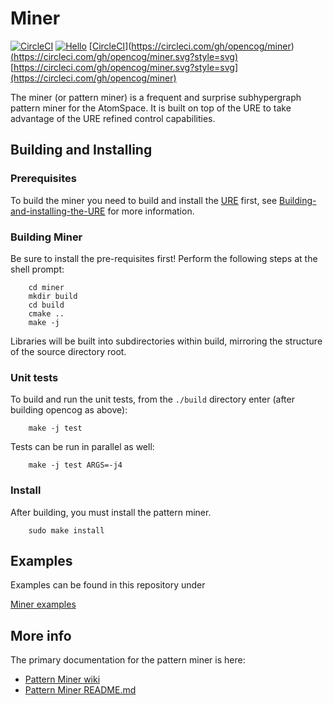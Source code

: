 # Miner

[![CircleCI](https://circleci.com/gh/opencog/miner.svg?style=svg)](https://circleci.com/gh/opencog/miner)
[![Hello](https://circleci.com/gh/opencog/miner.svg?style=svg)](https://circleci.com/gh/opencog/miner)
[[CircleCI](https://circleci.com/gh/opencog/miner.svg?style=svg)](https://circleci.com/gh/opencog/miner)
[(https://circleci.com/gh/opencog/miner.svg?style=svg)](https://circleci.com/gh/opencog/miner)
[https://circleci.com/gh/opencog/miner.svg?style=svg](https://circleci.com/gh/opencog/miner)

The miner (or pattern miner) is a frequent and surprise subhypergraph
pattern miner for the AtomSpace. It is built on top of the URE to take
advantage of the URE refined control capabilities.

## Building and Installing

### Prerequisites

To build the miner you need to build and install the
[URE](https://wiki.opencog.org/w/URE) first, see
[Building-and-installing-the-URE](https://github.com/opencog/ure#building-and-installing)
for more information.

### Building Miner

Be sure to install the pre-requisites first!
Perform the following steps at the shell prompt:
```
    cd miner
    mkdir build
    cd build
    cmake ..
    make -j
```
Libraries will be built into subdirectories within build, mirroring
the structure of the source directory root.

### Unit tests

To build and run the unit tests, from the `./build` directory enter
(after building opencog as above):
```
    make -j test
```
Tests can be run in parallel as well:
```
    make -j test ARGS=-j4
```

### Install

After building, you must install the pattern miner.
```
    sudo make install
```

## Examples

Examples can be found in this repository under

[Miner examples](examples/miner)

## More info

The primary documentation for the pattern miner is here:

* [Pattern Miner wiki](https://wiki.opencog.org/w/Pattern_miner)
* [Pattern Miner README.md](opencog/miner/README.md)
